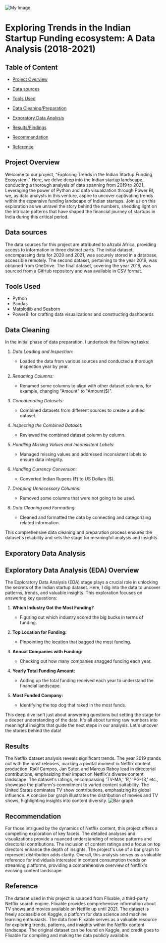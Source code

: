 ![My Image](https://www.mercy.edu/sites/default/files/2020-07/iStock-1150199386.jpg)

# Exploring Trends in the Indian  Startup Funding ecosystem: A Data Analysis (2018-2021)

## Table of Content 
- [Project Overview](#project-overview)
- [Data sources](#data-sources)
- [Tools Used](#tools-used)
- [Data Cleaning/Preparation](#data-cleaning)

- [Exporatory Data Analysis](#exporatory-data-analysis)
- [Results/Findings](#results)
- [Recommendation](#recommendation)
- [Reference](#reference)
  
   


## Project Overview
Welcome to our project, "Exploring Trends in the Indian Startup Funding Ecosystem." Here, we delve deep into the Indian startup landscape, conducting a thorough analysis of data spanning from 2019 to 2021. Leveraging the power of Python and data visualization through Power BI, we, as data analysts in this venture, aspire to uncover captivating trends within the expansive funding landscape of Indian startups. Join us on this exploration as we unravel the story behind the numbers, shedding light on the intricate patterns that have shaped the financial journey of startups in India during this critical period. 
## Data sources 
The data sources for this project are attributed to aAzubi Africa, providing access to information in three distinct parts. The initial dataset, encompassing data for 2020 and 2021, was securely stored in a database, accessible remotely. The second dataset, pertaining to the year 2019, was obtained from OneDrive. The final dataset, covering the year 2018, was sourced from a GitHub repository and was available in CSV format.

## Tools Used
- Python 
- Pandas   
- Matplotlib and Seaborn
- PowerBI for crafting data visualizations and constructing dashboards


## Data Cleaning


In the initial phase of data preparation, I undertook the following tasks:

1. *Data Loading and Inspection:*
   - Loaded the data from various sources and conducted a thorough inspection year by year.

2. *Renaming Columns:*
   - Renamed some columns to align with other dataset columns, for example, changing "Amount" to "Amount($)".

3. *Concatenating Datasets:*
   - Combined datasets from different sources to create a unified dataset.

4. *Inspecting the Combined Dataset:*
   - Reviewed the combined dataset column by column.

5. *Handling Missing Values and Inconsistent Labels:*
   - Managed missing values and addressed inconsistent labels to ensure data integrity.

6. *Handling Currency Conversion:*
   - Converted Indian Rupees (₹) to US Dollars ($).

7. *Dropping Unnecessary Columns:*
   - Removed some columns that were not going to be used.

8. *Data Cleaning and Formatting:*
   - Cleaned and formatted the data by connecting and categorizing related information.

This comprehensive data cleaning and preparation process ensures the dataset's reliability and sets the stage for meaningful analysis and insights.

## Exporatory Data Analysis

## Exploratory Data Analysis (EDA) Overview

The Exploratory Data Analysis (EDA) stage plays a crucial role in unlocking the secrets of the Indian startup dataset. Here, I dig into the data to uncover patterns, trends, and valuable insights. This exploration focuses on answering key questions:

1. **Which Industry Got the Most Funding?**
   - Figuring out which industry scored the big bucks in terms of funding.

2. **Top Location for Funding:**
   - Pinpointing the location that bagged the most funding.

3. **Annual Companies with Funding:**
   - Checking out how many companies snagged funding each year.

4. **Yearly Total Funding Amount:**
   - Adding up the total funding received each year to understand the financial landscape.

5. **Most Funded Company:**
   - Identifying the top dog that raked in the most funds.

This deep dive isn't just about answering questions but setting the stage for a deeper understanding of the data. It's all about turning raw numbers into meaningful insights that guide the next steps in our analysis. Let's uncover the stories behind the data!
## Results 

The Netflix dataset analysis reveals significant trends. The year 2019 stands out with the most releases, marking a pivotal moment in Netflix content production. Raúl Campos, Jan Suter, and Marcus Raboy lead in directorial contributions, emphasizing their impact on Netflix's diverse content landscape. The dataset's ratings, encompassing 'TV-MA,' 'R,' 'PG-13,' etc., showcase the platform's commitment to varied content suitability. The United States dominates TV show contributions, emphasizing its global influence. A concise bar graph illustrates the distribution of movies and TV shows, highlighting insights into content diversity. 
![Bar graph](https://github.com/PacalineN/Netflix-Data-Analysis-with-Python-Unveiling-Insights-and-Trends/assets/149051166/7cf723dc-8a28-4437-8ca3-189ec759e756)

## Recommendation
For those intrigued by the dynamics of Netflix content, this project offers a compelling exploration of key facets. The detailed analyses and visualizations provide a nuanced understanding of release patterns and directorial contributions. The inclusion of content ratings and a focus on top directors enhance the depth of insights. The project's use of a bar graph to represent distribution adds clarity. Overall, this analysis serves as a valuable reference for individuals interested in content consumption trends on streaming platforms, providing a comprehensive overview of Netflix's evolving content landscape.

## Reference

The dataset used in this project is sourced from Flixable, a third-party Netflix search engine. Flixable provides comprehensive information about TV shows and movies available on Netflix up until 2021. The dataset is freely accessible on Kaggle, a platform for data science and machine learning enthusiasts. The data from Flixable serves as a valuable resource for exploring trends, patterns, and insights within the Netflix content landscape. The original dataset can be found on Kaggle, and credit goes to Flixable for compiling and making the data publicly available.







  
